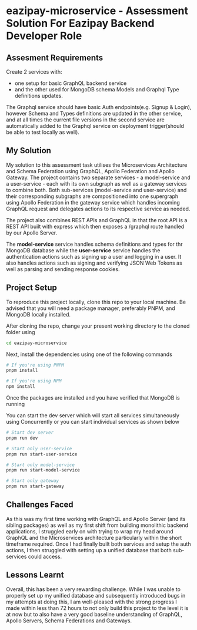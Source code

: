 # eazipay-microservice - Assessment Solution For Eazipay Backend Developer Role

## Assesment Requirements 

Create 2 services with:
 - one setup for basic GraphQL backend service
 - and the other used for MongoDB schema Models and Graphql Type definitions updates.

The Graphql service should have basic Auth endpoints(e.g. Signup & Login), however Schema and Types definitions are updated in the other service, and at all times the current file versions in the second service are automatically added to the Graphql service on deployment trigger(should be able to test locally as well).

## My Solution

My solution to this assessment task utilises the Microservices Architecture and Schema Federation using GraphQL, Apollo Federation and Apollo Gateway. The project contains two separate services - a model-service and a user-service - each with its own subgraph as well as a gateway services to combine both. Both sub-services (model-service and user-service) and their corresponding subgraphs are compositioned into one supergraph using Apollo Federation in the gateway service which handles incoming GraphQL request and delegates actions to its respective service as needed.

The project also combines REST APIs and GraphQL in that the root API is a REST API built with express which then exposes a /graphql route handled by our Apollo Server.

The **model-service** service handles schema definitions and types for thr MongoDB database while the **user-service** service handles the authentication actions such as signing up a user and logging in a user. It also handles actions such as signing and verifying JSON Web Tokens as well as parsing and sending response cookies.

## Project Setup

To reproduce this project locally, clone this repo to your local machine. Be advised that you will need a package manager, preferably PNPM, and MongoDB locally installed.

After cloning the repo, change your present working directory to the cloned folder using

```bash
cd eazipay-microservice
```

Next, install the dependencies using one of the following commands

```bash
# If you're using PNPM
pnpm install

# If you're using NPM
npm install
```

Once the packages are installed and you have verified that MongoDB is running

You can start the dev server which will start all services simultaneously using Concurrently or you can start individual services as shown below

```bash
# Start dev server
pnpm run dev

# Start only user-service
pnpm run start-user-service

# Start only model-service
pnpm run start-model-service

# Start only gateway
pnpm run start-gateway

```

## Challenges Faced

As this was my first time working with GraphQL and Apollo Server (and its sibling packages) as well as my first shift from building monolithic backend applications, I struggled early on with trying to wrap my head around GraphQL and the Microservices architecture particularly within the short timeframe required. Once I had finally built both services and setup the auth actions, I then struggled with setting up a unified database that both sub-services could access.

## Lessons Learnt

Overall, this has been a very rewarding challenge. While I was unable to properly set up my unified database and subsequently introduced bugs in my attempts at doing this, I am well-pleased with the strong progress I made within less than 72 hours to not only build this project to the level it is at now but to also have a very good baseline understanding of GraphQL, Apollo Servers, Schema Federations and Gateways.
